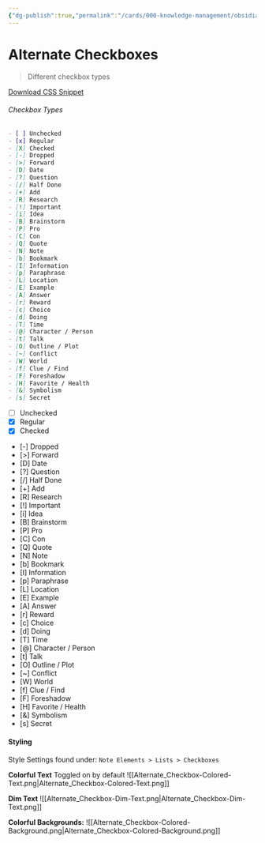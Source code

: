 ```yaml
---
{"dg-publish":true,"permalink":"/cards/000-knowledge-management/obsidian-vaults/sl-rvb/guides/alternate-checkboxes/"}
---
```




# Alternate Checkboxes

> Different checkbox types

[Download CSS Snippet](https://github.com/SlRvb/Obsidian--ITS-Theme/blob/main/Snippets/S%20-%20Checkboxes.css)

######  Checkbox Types
```markdown
- [ ] Unchecked
- [x] Regular
- [X] Checked
- [-] Dropped
- [>] Forward
- [D] Date
- [?] Question
- [/] Half Done
- [+] Add
- [R] Research
- [!] Important
- [i] Idea
- [B] Brainstorm
- [P] Pro
- [C] Con
- [Q] Quote
- [N] Note
- [b] Bookmark
- [I] Information
- [p] Paraphrase
- [L] Location
- [E] Example
- [A] Answer
- [r] Reward
- [c] Choice
- [d] Doing
- [T] Time
- [@] Character / Person
- [t] Talk
- [O] Outline / Plot
- [~] Conflict
- [W] World
- [f] Clue / Find
- [F] Foreshadow
- [H] Favorite / Health
- [&] Symbolism
- [s] Secret
```

- [ ] Unchecked
- [x] Regular
- [X] Checked
- [-] Dropped
- [>] Forward
- [D] Date
- [?] Question
- [/] Half Done
- [+] Add
- [R] Research
- [!] Important
- [i] Idea
- [B] Brainstorm
- [P] Pro
- [C] Con
- [Q] Quote
- [N] Note
- [b] Bookmark
- [I] Information
- [p] Paraphrase
- [L] Location
- [E] Example
- [A] Answer
- [r] Reward
- [c] Choice
- [d] Doing
- [T] Time
- [@] Character / Person
- [t] Talk
- [O] Outline / Plot
- [~] Conflict
- [W] World
- [f] Clue / Find
- [F] Foreshadow
- [H] Favorite / Health
- [&] Symbolism
- [s] Secret

#### Styling
Style Settings found under:
`Note Elements > Lists > Checkboxes`

**Colorful Text**
Toggled on by default 
![[Alternate_Checkbox-Colored-Text.png\|Alternate_Checkbox-Colored-Text.png]]

**Dim Text**
![[Alternate_Checkbox-Dim-Text.png\|Alternate_Checkbox-Dim-Text.png]]

**Colorful Backgrounds:**
![[Alternate_Checkbox-Colored-Background.png\|Alternate_Checkbox-Colored-Background.png]]
